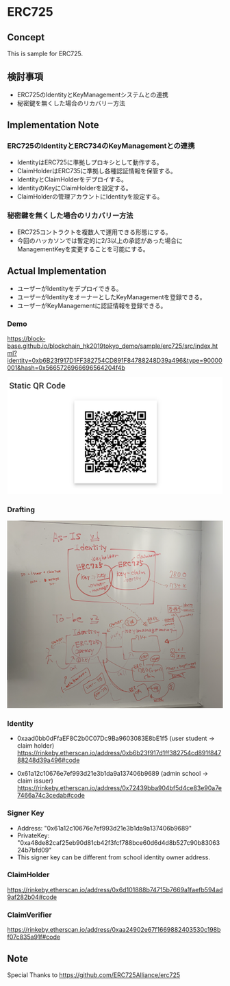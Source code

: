 # ERC725

## Concept
This is sample for ERC725.

## 検討事項
 - ERC725のIdentityとKeyManagementシステムとの連携
 - 秘密鍵を無くした場合のリカバリー方法

## Implementation Note
### ERC725のIdentityとERC734のKeyManagementとの連携
 - IdentityはERC725に準拠しプロキシとして動作する。
 - ClaimHolderはERC735に準拠し各種認証情報を保管する。
 - IdentityとClaimHolderをデプロイする。
 - IdentityのKeyにClaimHolderを設定する。
 - ClaimHolderの管理アカウントにIdentityを設定する。

### 秘密鍵を無くした場合のリカバリー方法
 - ERC725コントラクトを複数人で運用できる形態にする。
 - 今回のハッカソンでは暫定的に2/3以上の承認があった場合にManagementKeyを変更することを可能にする。

## Actual Implementation
 - ユーザーがIdentityをデプロイできる。
 - ユーザーがIdentityをオーナーとしたKeyManagementを登録できる。
 - ユーザーがKeyManagementに認証情報を登録できる。

### Demo
https://block-base.github.io/blockchain_hk2019tokyo_demo/sample/erc725/src/index.html?identity=0xb6B23f917D1FF382754CD891F84788248D39a496&type=90000001&hash=0x5665726966696564204f4b

![alt text](https://github.com/block-base/blockchain_hk2019tokyo_demo/blob/master/sample/erc725/img/qr.png)

### Drafting
![alt text](https://github.com/block-base/blockchain_hk2019tokyo_demo/blob/master/sample/erc725/img/draft.png)

### Identity
 - 0xaad0bb0dFfaEF8C2b0C07Dc9Ba9603083E8bE1f5 (user student -> claim holder)
https://rinkeby.etherscan.io/address/0xb6b23f917d1ff382754cd891f84788248d39a496#code

 - 0x61a12c10676e7ef993d21e3b1da9a137406b9689 (admin school -> claim issuer)
https://rinkeby.etherscan.io/address/0x72439bba904bf5d4ce83e90a7e7466a74c3cedab#code

### Signer Key
 - Address:    "0x61a12c10676e7ef993d21e3b1da9a137406b9689"
 - PrivateKey: "0xa48de82caf25eb90d81cb42f3fcf788bce60d6d4d8b527c90b8306324b7bfd09"
 - This signer key can be different from school identity owner address.

### ClaimHolder
https://rinkeby.etherscan.io/address/0x6d101888b74715b7669a1faefb594ad9af282b04#code

### ClaimVerifier
https://rinkeby.etherscan.io/address/0xaa24902e67f1669882403530c198bf07c835a91f#code

## Note
Special Thanks to https://github.com/ERC725Alliance/erc725
